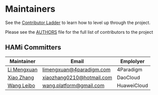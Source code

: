 # Maintainers

See the [Contributor Ladder](docs/develop/CONTRIBUTOR-LADDER.md) to learn how to level up through the project.

Please see the [AUTHORS](./AUTHORS) file for the full list of contributors to the project

## HAMi Committers

| Maintainer                                        | Email | Emplolyer |
|---------------------------------------------------|-----------|-----------|
| [Li Mengxuan](https://github.com/archlitchi)      | limengxuan@4paradigm.com | 4Paradigm |
| [Xiao Zhang](https://github.com/wawa0210)         | xiaozhang0210@hotmail.com | DaoCloud |
| [Wang Leibo](https://github.com/william-wang)     | wang.platform@gmail.com | HuaweiCloud |
